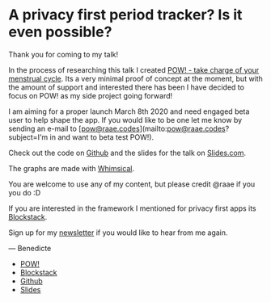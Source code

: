 # A privacy first period tracker? Is it even possible?

Thank you for coming to my talk!

In the process of researching this talk I created [POW! - take charge of your menstrual cycle](https://usepow.app). Its a very minimal proof of concept at the moment, but with the amount of support and interested there has been I have decided to focus on POW! as my side project going forward!

I am aiming for a proper launch March 8th 2020 and need engaged beta user to help shape the app. If you would like to be one let me know by sending an e-mail to [pow@raae.codes](mailto:pow@raae.codes?subject=I'm in and want to beta test POW!).

Check out the code on [Github](https://github.com/raae/pow-app) and the slides for the talk on [Slides.com](https://slides.com/raae/a-privacy-first-period-tracker).

The graphs are made with [Whimsical](https://whimsical.com/HFpFpAZSUF5QJj2G5cmh3U).

You are welcome to use any of my content, but please credit @raae if you you do :D

If you are interested in the framework I mentioned for privacy first apps its [Blockstack](https://blockstack.org).

Sign up for my [newsletter](https://tinyletter.com/raae) if you would like to hear from me again.

— Benedicte

- [POW!](https://usepow.app)
- [Blockstack](https://blockstack.org)
- [Github](https://github.com/raae/pow-app)
- [Slides](https://slides.com/raae/a-privacy-first-period-tracker)
